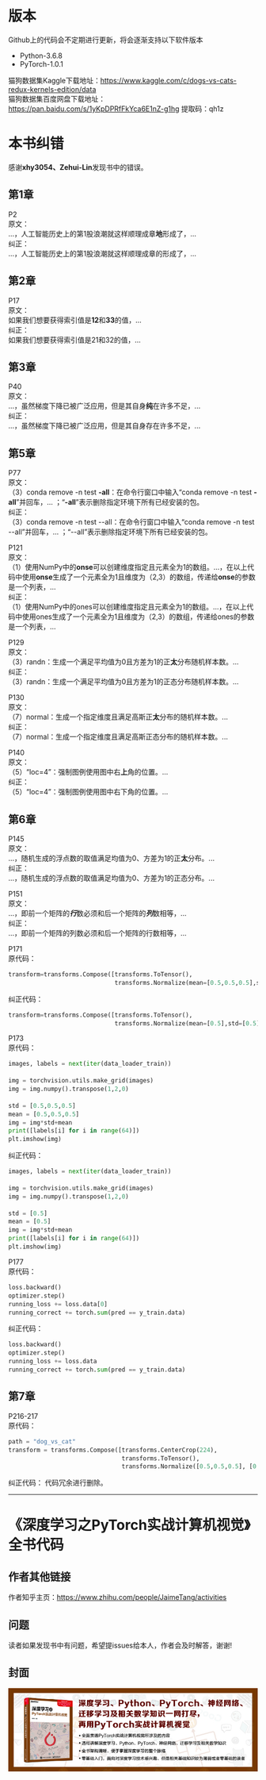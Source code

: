 # 版本
Github上的代码会不定期进行更新，将会逐渐支持以下软件版本  
* Python-3.6.8  
* PyTorch-1.0.1

猫狗数据集Kaggle下载地址：https://www.kaggle.com/c/dogs-vs-cats-redux-kernels-edition/data  
猫狗数据集百度网盘下载地址：https://pan.baidu.com/s/1yKpDPRfFkYca6E1nZ-g1hg 提取码：qh1z 


# 本书纠错

感谢**xhy3054、Zehui-Lin**发现书中的错误。

## 第1章  

P2   
原文：  
...，人工智能历史上的第1股浪潮就这样顺理成章**地**形成了，...  
纠正：  
...，人工智能历史上的第1股浪潮就这样顺理成章的形成了，... 


## 第2章  

P17  
原文：  
如果我们想要获得索引值是**12**和**33**的值，...  
纠正：  
如果我们想要获得索引值是21和32的值，...  


## 第3章  

P40  
原文：  
...，虽然梯度下降已被广泛应用，但是其自身**纯**在许多不足，...  
纠正：  
...，虽然梯度下降已被广泛应用，但是其自身存在许多不足，...  

## 第5章  

P77  
原文：  
（3）conda remove -n test **-all**：在命令行窗口中输入“conda remove -n test **-all**”并回车，... ；“**-all**”表示删除指定环境下所有已经安装的包。  
纠正：  
（3）conda remove -n test --all：在命令行窗口中输入“conda remove -n test --all”并回车，...  ；“--all”表示删除指定环境下所有已经安装的包。 

P121  
原文：  
（1）使用NumPy中的**onse**可以创建维度指定且元素全为1的数组。...，在以上代码中使用**onse**生成了一个元素全为1且维度为（2,3）的数组，传递给**onse**的参数是一个列表，...  
纠正：  
（1）使用NumPy中的ones可以创建维度指定且元素全为1的数组。...，在以上代码中使用ones生成了一个元素全为1且维度为（2,3）的数组，传递给ones的参数是一个列表，...   


P129  
原文：  
（3）randn：生成一个满足平均值为0且方差为1的正**太**分布随机样本数。...  
纠正：  
（3）randn：生成一个满足平均值为0且方差为1的正态分布随机样本数。...   

P130  
原文：  
（7）normal：生成一个指定维度且满足高斯正**太**分布的随机样本数。...  
纠正：  
（7）normal：生成一个指定维度且满足高斯正态分布的随机样本数。...   

P140  
原文：  
（5）“loc=4”：强制图例使用图中右**上**角的位置。...  
纠正：  
（5）“loc=4”：强制图例使用图中右下角的位置。...   


## 第6章

P145  
原文：  
...，随机生成的浮点数的取值满足均值为0、方差为1的正**太**分布。...  
纠正：  
...，随机生成的浮点数的取值满足均值为0、方差为1的正态分布。...   

P151  
原文：  
...，即前一个矩阵的***行***数必须和后一个矩阵的***列***数相等，...     
纠正：  
...，即前一个矩阵的列数必须和后一个矩阵的行数相等，...     


P171  
原代码：  
```python
transform=transforms.Compose([transforms.ToTensor(),
                              transforms.Normalize(mean=[0.5,0.5,0.5],std=[0.5,0.5,0.5])])
```
纠正代码：  
```python
transform=transforms.Compose([transforms.ToTensor(),
                              transforms.Normalize(mean=[0.5],std=[0.5])])
```

P173  
原代码：  
```python
images, labels = next(iter(data_loader_train))

img = torchvision.utils.make_grid(images)
img = img.numpy().transpose(1,2,0)

std = [0.5,0.5,0.5]
mean = [0.5,0.5,0.5]
img = img*std+mean
print([labels[i] for i in range(64)])
plt.imshow(img)
```
纠正代码：  
```python
images, labels = next(iter(data_loader_train))

img = torchvision.utils.make_grid(images)
img = img.numpy().transpose(1,2,0)

std = [0.5]
mean = [0.5]
img = img*std+mean
print([labels[i] for i in range(64)])
plt.imshow(img)
```

P177  
原代码：  
```python
loss.backward()
optimizer.step()
running_loss += loss.data[0]
running_correct += torch.sum(pred == y_train.data)
```
纠正代码：
```python
loss.backward()
optimizer.step()
running_loss += loss.data
running_correct += torch.sum(pred == y_train.data)
```


## 第7章

P216-217   
原代码：  
```python
path = "dog_vs_cat"
transform = transforms.Compose([transforms.CenterCrop(224),
                                transforms.ToTensor(),
                                transforms.Normalize([0.5,0.5,0.5], [0.5,0.5,0.5])])
```
纠正代码：
代码冗余进行删除。

---

# 《深度学习之PyTorch实战计算机视觉》全书代码

## 作者其他链接
作者知乎主页：https://www.zhihu.com/people/JaimeTang/activities   

## 问题 
读者如果发现书中有问题，希望提issues给本人，作者会及时解答，谢谢! 

## 封面
![简介](image/10.jpg)  
